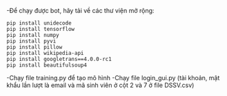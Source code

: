 -Để chạy được bot, hãy tải về các thư viện mở rộng:

    pip install unidecode
    pip install tensorflow
    pip install numpy
    pip install pyvi
    pip install pillow
    pip install wikipedia-api
    pip install googletrans==4.0.0-rc1
    pip install beautifulsoup4
-Chạy file training.py để tạo mô hình
-Chạy file login_gui.py (tài khoản, mật khẩu lần lượt là email và mã sinh viên ở cột 2 và 7 ở file DSSV.csv)
